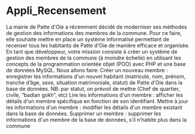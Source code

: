 # Appli_Recensement
La mairie de Patte d'Oie a récemment décidé de moderniser ses méthodes de gestion des informations des membres de la commune. Pour ce faire, elle souhaite mettre en place un système informatisé permettant de recenser tous les habitants de Patte d'Oie de manière efficace et organisée.
En tant que développeur, votre mission consiste à créer un système de gestion des membres de la commune (à moindre échelle) en utilisant les concepts de la programmation orientée objet (POO) avec PHP et une base de données MySQL.
Nous allons faire:
Créer un nouveau membre : enregistrer les informations d'un nouvel habitant (matricule, nom, prénom, tranche d’âge, sexe, situation matrimoniale, statut) de Patte d'Oie dans la base de données.
NB: par statut, on prévoit de mettre (Chef de quartier, civile, “badian gokh”, etc)
Lire les informations d'un membre : afficher les détails d'un membre spécifique en fonction de son identifiant.
Mettre à jour les informations d'un membre : modifier les détails d'un membre existant dans la base de données.
Supprimer un membre : supprimer les informations d'un membre de la base de données, s’il n’habite plus dans la commune
